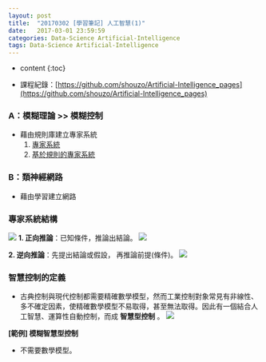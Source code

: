 ```yaml
---
layout: post
title:  "20170302 [學習筆記] 人工智慧(1)"
date:   2017-03-01 23:59:59
categories: Data-Science Artificial-Intelligence
tags: Data-Science Artificial-Intelligence
---
```



* content
{:toc}


* 課程紀錄：[https://github.com/shouzo/Artificial-Intelligence_pages](https://github.com/shouzo/Artificial-Intelligence_pages)


### A：模糊理論 >> 模糊控制
* 藉由規則庫建立專家系統
    1. [專家系統](https://goo.gl/MTt7jw)
    2. [基於規則的專家系統](https://goo.gl/39piYs)


### B：類神經網路
* 藉由學習建立網路


### 專家系統結構
![](/assets/20170302/1.jpg)
**1. 正向推論**：已知條件，推論出結論。
![](/assets/20170302/2.jpg)

**2. 逆向推論**：先提出結論或假設， 再推論前提(條件)。
![](/assets/20170302/3.jpg)


### 智慧控制的定義
* 古典控制與現代控制都需要精確數學模型，然而工業控制對象常見有非線性、多不確定因素，使精確數學模型不易取得，甚至無法取得。因此有一個結合人工智慧、運算性自動控制，而成 **智慧型控制** 。
![](/assets/20170302/4.jpg)


**[範例] 模糊智慧型控制**
* 不需要數學模型。


